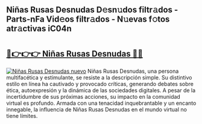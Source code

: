 ## Niñas Rusas Desnudas D𝚎sn𝚞dos filtr𝚊dos - Parts-nFa Vid𝚎os filtr𝚊dos - N𝚞evas f𝚘tos atr𝚊ctivas iC04n

# <h2><a href="http://mb68clv.tromn.icu/?c=Ni%c3%b1as+Rusas+Desnudas">🔗👉👉👉 Niñas Rusas Desnudas 🔗🔗</a></h2>

[![Niñas Rusas Desnudas nuevo](https://i.imgur.com/pEAQMta.gif)](http://mb68clv.tromn.icu/?c=Ni%c3%b1as+Rusas+Desnudas)
Niñas Rusas Desnudas, una persona multifacética y estimulante, se resiste a la descripción simple. Su distintivo estilo en línea ha cautivado y provocado críticas, generando debates sobre ética, autoexpresión y la dinámica de las sociedades digitales. A pesar de la incertidumbre de sus próximas acciones, su impacto en la comunidad virtual es profundo. Armada con una tenacidad inquebrantable y un encanto innegable, la influencia de Niñas Rusas Desnudas en el mundo virtual no tiene límites.
